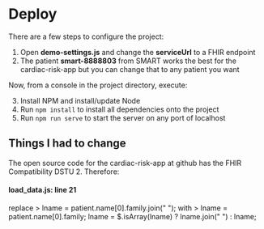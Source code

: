 # Deploy

There are a few steps to configure the project:

1. Open **demo-settings.js** and change the **serviceUrl** to a FHIR endpoint
2. The patient **smart-8888803** from SMART works the best for the cardiac-risk-app but you can change that to any patient you want

Now, from a console in the project directory, execute:

 3. Install NPM and install/update Node
 4.  Run ```npm install``` to install all dependencies onto the project
 5.  Run ```npm run serve``` to start the server on any port of localhost

## Things I had to change

The open source code for the cardiac-risk-app at github has the FHIR Compatibility DSTU 2. Therefore:

#### load_data.js: line 21
replace > lname =  patient.name[0].family.join(" ");
with > lname = patient.name[0].family;
          lname = $.isArray(lname) ? lname.join(" ") : lname;
